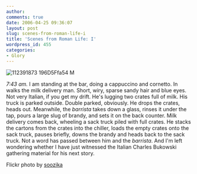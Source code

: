 ```yaml
---
author:
comments: true
date: 2006-04-25 09:36:07
layout: post
slug: scenes-from-roman-life-i
title: 'Scenes from Roman Life: I'
wordpress_id: 455
categories:
- Glory
---
```


![112391873 196D5Ffa54 M](/uploads/2006/04/112391873_196d5ffa54_m.jpg)

_7:43 am._ I am standing at the bar, doing a cappuccino and cornetto. In walks the milk delivery man. Short, wiry, sparse sandy hair and blue eyes. Not very Italian, if you get my drift. He's lugging two crates full of milk. His truck is parked outside. Double parked, obviously. He drops the crates, heads out. Meanwhile, the _barrista_ takes down a glass, rinses it under the tap, pours a large slug of brandy, and sets it on the back counter. Milk delivery comes back, wheeling a sack truck piled with full crates. He stacks the cartons from the crates into the chiller, loads the empty crates onto the sack truck, pauses briefly, downs the brandy and heads back to the sack truck. Not a word has passed between him and the _barrista_. And I'm left wondering whether I have just witnessed the Italian Charles Bukowski gathering material for his next story.

Flickr photo by [soozika](http://flickr.com/photos/soozika/)


